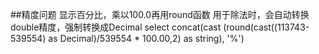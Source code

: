 ##精度问题
显示百分比，乘以100.0再用round函数 
用于除法时，会自动转换double精度，强制转换成Decimal
select concat(cast (round(cast((113743-539554) as Decimal)/539554 * 100.00,2) as string), '%')
